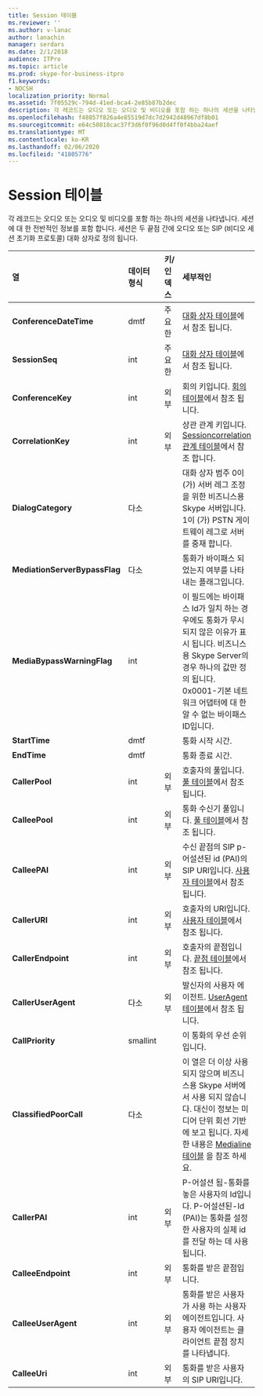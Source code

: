 ```yaml
---
title: Session 테이블
ms.reviewer: ''
ms.author: v-lanac
author: lanachin
manager: serdars
ms.date: 2/1/2018
audience: ITPro
ms.topic: article
ms.prod: skype-for-business-itpro
f1.keywords:
- NOCSH
localization_priority: Normal
ms.assetid: 7f05529c-794d-41ed-bca4-2e85b87b2dec
description: 각 레코드는 오디오 또는 오디오 및 비디오를 포함 하는 하나의 세션을 나타냅니다. 세션에 대 한 전반적인 정보를 포함 합니다. 세션은 두 끝점 간에 오디오 또는 SIP (비디오 세션 초기화 프로토콜) 대화 상자로 정의 됩니다.
ms.openlocfilehash: f48857f826a4e85519d7dc7d2942d48967df8b01
ms.sourcegitcommit: e64c50818cac37f3d6f0f96d0d4ff0f4bba24aef
ms.translationtype: MT
ms.contentlocale: ko-KR
ms.lasthandoff: 02/06/2020
ms.locfileid: "41805776"
---
```

# <a name="session-table"></a>Session 테이블
 
각 레코드는 오디오 또는 오디오 및 비디오를 포함 하는 하나의 세션을 나타냅니다. 세션에 대 한 전반적인 정보를 포함 합니다. 세션은 두 끝점 간에 오디오 또는 SIP (비디오 세션 초기화 프로토콜) 대화 상자로 정의 됩니다.
  
|**열**|**데이터 형식**|**키/인덱스**|**세부적인**|
|:-----|:-----|:-----|:-----|
|**ConferenceDateTime** <br/> |dmtf  <br/> |주요한  <br/> |[대화 상자 테이블](dialog.md)에서 참조 됩니다.  <br/> |
|**SessionSeq** <br/> |int  <br/> |주요한  <br/> |[대화 상자 테이블](dialog.md)에서 참조 됩니다.  <br/> |
|**ConferenceKey** <br/> |int  <br/> |외부  <br/> |회의 키입니다. [회의 테이블](conference.md)에서 참조 됩니다.  <br/> |
|**CorrelationKey** <br/> |int  <br/> |외부  <br/> |상관 관계 키입니다. [Sessioncorrelation 관계 테이블](sessioncorrelation.md)에서 참조 합니다.  <br/> |
|**DialogCategory** <br/> |다소  <br/> | <br/> |대화 상자 범주 0이 (가) 서버 레그 조정을 위한 비즈니스용 Skype 서버입니다. 1이 (가) PSTN 게이트웨이 레그로 서버를 중재 합니다.  <br/> |
|**MediationServerBypassFlag** <br/> |다소  <br/> ||통화가 바이패스 되었는지 여부를 나타내는 플래그입니다.  <br/> |
|**MediaBypassWarningFlag** <br/> |int  <br/> ||이 필드에는 바이패스 Id가 일치 하는 경우에도 통화가 무시 되지 않은 이유가 표시 됩니다. 비즈니스용 Skype Server의 경우 하나의 값만 정의 됩니다.  <br/> 0x0001-기본 네트워크 어댑터에 대 한 알 수 없는 바이패스 ID입니다.  <br/> |
|**StartTime** <br/> |dmtf  <br/> | <br/> |통화 시작 시간.  <br/> |
|**EndTime** <br/> |dmtf  <br/> | <br/> |통화 종료 시간.  <br/> |
|**CallerPool** <br/> |int  <br/> |외부  <br/> |호출자의 풀입니다. [풀 테이블](pool.md)에서 참조 됩니다.  <br/> |
|**CalleePool** <br/> |int  <br/> |외부  <br/> |통화 수신기 풀입니다. [풀 테이블](pool.md)에서 참조 됩니다.  <br/> |
|**CalleePAI** <br/> |int  <br/> |외부  <br/> |수신 끝점의 SIP p-어설션된 id (PAI)의 SIP URI입니다. [사용자 테이블](user-0.md)에서 참조 됩니다.  <br/> |
|**CallerURI** <br/> |int  <br/> |외부  <br/> |호출자의 URI입니다. [사용자 테이블](user-0.md)에서 참조 됩니다.  <br/> |
|**CallerEndpoint** <br/> |int  <br/> |외부  <br/> |호출자의 끝점입니다. [끝점 테이블](endpoint.md)에서 참조 됩니다.  <br/> |
|**CallerUserAgent** <br/> |다소  <br/> |외부  <br/> |발신자의 사용자 에이전트. [UserAgent 테이블](useragent.md)에서 참조 됩니다.  <br/> |
|**CallPriority** <br/> |smallint  <br/> ||이 통화의 우선 순위입니다.  <br/> |
|**ClassifiedPoorCall** <br/> |다소  <br/> ||이 열은 더 이상 사용 되지 않으며 비즈니스용 Skype 서버에서 사용 되지 않습니다. 대신이 정보는 미디어 단위 회선 기반에 보고 됩니다. 자세한 내용은 [Medialine 테이블](medialine-0.md) 을 참조 하세요. <br/> |
|**CallerPAI** <br/> |int  <br/> |외부  <br/> |P-어설션 됨-통화를 놓은 사용자의 Id입니다. P-어설션된-Id (PAI)는 통화를 설정한 사용자의 실제 id를 전달 하는 데 사용 됩니다.  <br/> |
|**CalleeEndpoint** <br/> |int  <br/> |외부  <br/> |통화를 받은 끝점입니다.  <br/> |
|**CalleeUserAgent** <br/> |int  <br/> |외부  <br/> |통화를 받은 사용자가 사용 하는 사용자 에이전트입니다. 사용자 에이전트는 클라이언트 끝점 장치를 나타냅니다.  <br/> |
|**CalleeUri** <br/> |int  <br/> |외부  <br/> |통화를 받은 사용자의 SIP URI입니다.  <br/> |
   

